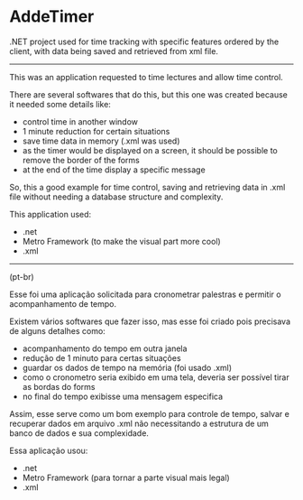 # AddeTimer
  .NET project used for time tracking with specific features ordered by the client, with data being saved and retrieved from xml file.
  
  ***
  
This was an application requested to time lectures and allow time control.

There are several softwares that do this, but this one was created because it needed some details like:
* control time in another window
* 1 minute reduction for certain situations
* save time data in memory (.xml was used)
* as the timer would be displayed on a screen, it should be possible to remove the border of the forms
* at the end of the time display a specific message

So, this a good example for time control, saving and retrieving data in .xml file without needing a database structure and complexity.

This application used:
* .net
* Metro Framework (to make the visual part more cool)
* .xml
      
***

(pt-br)

Esse foi uma aplicação solicitada para cronometrar palestras e permitir o acompanhamento de tempo.

Existem vários softwares que fazer isso, mas esse foi criado pois precisava de alguns detalhes como:

* acompanhamento do tempo em outra janela
* redução de 1 minuto para certas situações
* guardar os dados de tempo na memória (foi usado .xml)
* como o cronometro seria exibido em uma tela, deveria ser possível tirar as bordas do forms
* no final do tempo exibisse uma mensagem especifica 	

Assim, esse serve como um bom exemplo para controle de tempo, salvar e recuperar dados em arquivo .xml não necessitando a estrutura de um banco de dados e sua complexidade.

Essa aplicação usou:
* .net
* Metro Framework (para tornar a parte visual mais legal) 
* .xml

